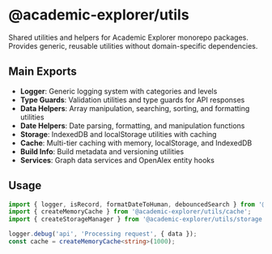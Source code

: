 # @academic-explorer/utils

Shared utilities and helpers for Academic Explorer monorepo packages. Provides generic, reusable utilities without domain-specific dependencies.

## Main Exports

- **Logger**: Generic logging system with categories and levels
- **Type Guards**: Validation utilities and type guards for API responses
- **Data Helpers**: Array manipulation, searching, sorting, and formatting utilities
- **Date Helpers**: Date parsing, formatting, and manipulation functions
- **Storage**: IndexedDB and localStorage utilities with caching
- **Cache**: Multi-tier caching with memory, localStorage, and IndexedDB
- **Build Info**: Build metadata and versioning utilities
- **Services**: Graph data services and OpenAlex entity hooks

## Usage

```typescript
import { logger, isRecord, formatDateToHuman, debouncedSearch } from '@academic-explorer/utils';
import { createMemoryCache } from '@academic-explorer/utils/cache';
import { createStorageManager } from '@academic-explorer/utils/storage';

logger.debug('api', 'Processing request', { data });
const cache = createMemoryCache<string>(1000);
```